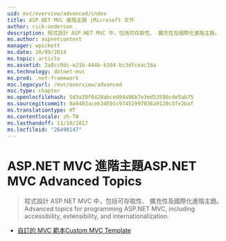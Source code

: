 ```yaml
---
uid: mvc/overview/advanced/index
title: ASP.NET MVC 進階主題 |Microsoft 文件
author: rick-anderson
description: 程式設計 ASP.NET MVC 中，包括可存取性、 擴充性及國際化進階主題。
ms.author: aspnetcontent
manager: wpickett
ms.date: 10/09/2014
ms.topic: article
ms.assetid: 2a8cc0dc-e21b-444b-b394-bc3dfceac16a
ms.technology: dotnet-mvc
ms.prod: .net-framework
msc.legacyurl: /mvc/overview/advanced
msc.type: chapter
ms.openlocfilehash: 5d3a39f8420abced04a96b7e3ed53590cde5ab75
ms.sourcegitcommit: 9a9483aceb34591c97451997036a9120c3fe2baf
ms.translationtype: HT
ms.contentlocale: zh-TW
ms.lasthandoff: 11/10/2017
ms.locfileid: "26498147"
---
```

<a name="aspnet-mvc-advanced-topics"></a><span data-ttu-id="b769a-103">ASP.NET MVC 進階主題</span><span class="sxs-lookup"><span data-stu-id="b769a-103">ASP.NET MVC Advanced Topics</span></span>
====================
> <span data-ttu-id="b769a-104">程式設計 ASP.NET MVC 中，包括可存取性、 擴充性及國際化進階主題。</span><span class="sxs-lookup"><span data-stu-id="b769a-104">Advanced topics for programming ASP.NET MVC, including accessibility, extensibility, and internationalization.</span></span>


- [<span data-ttu-id="b769a-105">自訂的 MVC 範本</span><span class="sxs-lookup"><span data-stu-id="b769a-105">Custom MVC Template</span></span>](custom-mvc-templates.md)
